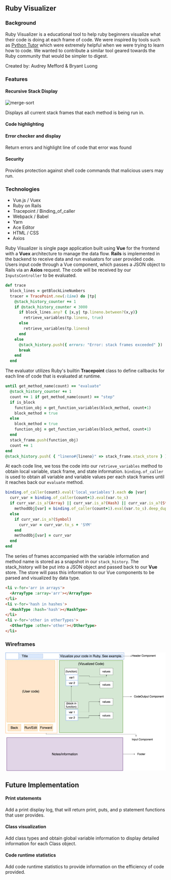 ## Ruby Visualizer

### Background

Ruby Visualizer is a educational tool to help ruby beginners visualize what their code is doing at each frame of code. We were inspired by tools such as [Python Tutor](http://www.pythontutor.com/) which were extremely helpful when we were trying to learn how to code. We wanted to contribute a similar tool geared towards the Ruby community that would be simpler to digest.

Created by: Audrey Mefford & Bryant Luong

### Features

#### Recursive Stack Display

![merge-sort](docs/image/merge_sort.gif)

Displays all current stack frames that each method is being run in.

#### Code highlighting

#### Error checker and display

Return errors and highlight line of code that error was found

#### Security

Provides protection against shell code commands that malicious users may run.

### Technologies

+ Vue.js / Vuex
+ Ruby on Rails
+ Tracepoint / Binding_of_caller
+ Webpack / Babel
+ Yarn
+ Ace Editor
+ HTML / CSS
+ Axios

Ruby Visualizer is single page application built using **Vue** for the frontend with a **Vuex** architecture to manage the data flow. **Rails** is implemented in the backend to receive data and run evaluators for user provided code. Users input code through a Vue component, which passes a JSON object to Rails via an **Axios** request. The code will be received by our `InputsController` to be evaluated.

```ruby
def trace
  block_lines = getBlockLineNumbers
  tracer = TracePoint.new(:line) do |tp|
    @stack_history_counter += 1
    if @stack_history_counter < 3000
      if block_lines.any? { |x,y| tp.lineno.between?(x,y)}
        retrieve_variables(tp.lineno, true)
      else
        retrieve_variables(tp.lineno)
      end
    else
      @stack_history.push({ errors: "Error: stack frames exceeded" })
      break
    end
  end
```

The evaluator utilizes Ruby's builtin **Tracepoint** class to define callbacks for each line of code that is evaluated at runtime.

```ruby
until get_method_name(count) == "evaluate"
  @stack_history_counter += 1
  count += 1 if get_method_name(count) == "step"
  if is_block
    function_obj = get_function_variables(block_method, count+1)
    block_method = true
  else
    block_method = true
    function_obj = get_function_variables(block_method, count+1)
  end
  stack_frame.push(function_obj)
  count += 1
end
@stack_history.push( { "lineno#{lineno}" => stack_frame.stack_store } )
```

At each code line, we toss the code into our `retrieve_variables` method to obtain local variable, stack frame, and state information. `binding.of_caller` is used to obtain all variable and variable values per each stack frames until it reaches back our `evaluate` method.

```ruby
binding.of_caller(count).eval('local_variables').each do |var|
  curr_var = binding.of_caller(count+1).eval(var.to_s)
  if curr_var.is_a?(Array) || curr_var.is_a?(Hash) || curr_var.is_a?(String)
    methodObj[var] = binding.of_caller(count+1).eval(var.to_s).deep_dup
  else
    if curr_var.is_a?(Symbol)
      curr_var = curr_var.to_s + 'SYM'
    end
    methodObj[var] = curr_var
  end
end
```

The series of frames accompanied with the variable information and method name is stored as a snapshot in our `stack_history`. The stack_history will be put into a JSON object and passed back to our **Vue** store. The store will pass this information to our Vue components to be parsed and visualized by data type.

```html
<li v-for='arr in arrays'>
  <ArrayType :array='arr'></ArrayType>
</li>
<li v-for='hash in hashes'>
  <HashType :hash='hash'></HashType>
</li>
<li v-for='other in otherTypes'>
  <OtherType :other='other'></OtherType>
</li>
```

### Wireframes

![wireframes](docs/wireframe.png)

## Future Implementation
#### Print statements
Add a print display log, that will return print, puts, and p statement functions that user provides.
#### Class visualization
Add class types and obtain global variable information to display detailed information for each Class object.
#### Code runtime statistics
Add code runtime statistics to provide information on the efficiency of code provided.
